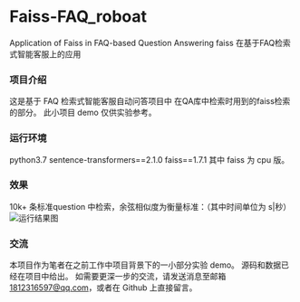 # Faiss-FAQ_roboat
Application of Faiss in FAQ-based Question Answering
faiss 在基于FAQ检索式智能客服上的应用

### 项目介绍
  这是基于 FAQ 检索式智能客服自动问答项目中 在QA库中检索时用到的faiss检索的部分。
  此小项目 demo 仅供实验参考。

### 运行环境
  python3.7
  sentence-transformers==2.1.0
  faiss==1.7.1
  其中 faiss 为 cpu 版。
  
### 效果
  10k+ 条标准question 中检索，余弦相似度为衡量标准：（其中时间单位为 s|秒）
  ![运行结果图](https://github.com/xuyingjie521/Faiss-FAQ_roboat/blob/main/show_result.png?x-oss-process=image/watermark,type_ZmFuZ3poZW5naGVpdGk,shadow_10,text_aHR0cHM6Ly9ibG9nLmNzZG4ubmV0L2pjbGlhbjkx,size_16,color_FFFFFF,t_70)
### 交流
  本项目作为笔者在之前工作中项目背景下的一小部分实验 demo。 
  源码和数据已经在项目中给出。
  如需要更深一步的交流，请发送消息至邮箱 1812316597@qq.com，或者在 Github 上直接留言。